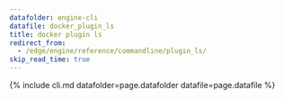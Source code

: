 ```yaml
---
datafolder: engine-cli
datafile: docker_plugin_ls
title: docker plugin ls
redirect_from:
  - /edge/engine/reference/commandline/plugin_ls/
skip_read_time: true
---
```

<!--
This page is automatically generated from Docker's source code. If you want to
suggest a change to the text that appears here, open a ticket or pull request
in the source repository on GitHub:

https://github.com/docker/cli
-->
{% include cli.md datafolder=page.datafolder datafile=page.datafile %}
